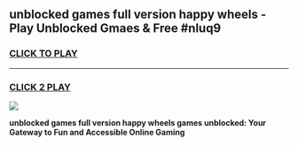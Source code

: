 
## unblocked games full version happy wheels - Play Unblocked Gmaes & Free #nluq9
<h3>
<a href="https://premium.freeplayer.one?title=unblocked_games_full_version_happy_wheels&ref=03M">CLICK TO PLAY</a></h3>
<hr>

<h3>
<a href="https://premium.freeplayer.one?title=unblocked_games_full_version_happy_wheels&ref=03M">CLICK 2 PLAY</a>
  
</h3>

<a href="https://premium.freeplayer.one?title=unblocked_games_full_version_happy_wheels&ref=03M"><img src="https://clearcache.store/games.png"></a>


**unblocked games full version happy wheels games unblocked: Your Gateway to Fun and Accessible Online Gaming**
